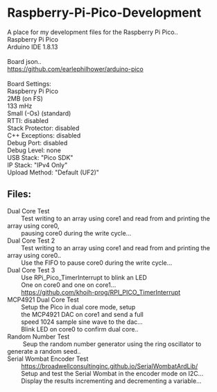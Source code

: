 # Raspberry-Pi-Pico-Development
A place for my development files for the Raspberry Pi Pico..<br>
Raspberry Pi Pico<br>
Arduino IDE 1.8.13<br>
<br>
Board json..<br>
  https://github.com/earlephilhower/arduino-pico<br>
<br>
  Board Settings:<br>
  Raspberry Pi Pico<br>
  2MB (on FS)<br>
  133 mHz<br>
  Small (-Os) (standard)<br>
  RTTI: disabled<br>
  Stack Protector: disabled<br>
  C++ Exceptions: disabled<br>
  Debug Port: disabled<br>
  Debug Level: none<br>
  USB Stack: "Pico SDK"<br>
  IP Stack: "IPv4 Only"<br>
  Upload Method: "Default (UF2)"<br>
  
  ## Files:
 
Dual Core Test<br>
&emsp; &emsp;Test writing to an array using core1 and read from and printing the array using core0,<br>
&emsp; &emsp;pausing core0 during the write cycle...<br>
Dual Core Test 2<br>
&emsp; &emsp;Test writing to an array using core1 and read from and printing the array using core0..<br>
&emsp; &emsp;Use the FIFO to pause core0 during the write cycle...<br>
Dual Core Test 3<br>
&emsp; &emsp;Use RPi_Pico_TimerInterrupt to blink an LED<br>
&emsp; &emsp;One on core0 and one on core1...<br>
&emsp; &emsp;https://github.com/khoih-prog/RPI_PICO_TimerInterrupt<br>
MCP4921 Dual Core Test<br>
&emsp; &emsp;Setup the Pico in dual core mode, setup <br>
&emsp; &emsp;the MCP4921 DAC on core1 and send a full <br>
&emsp; &emsp;speed 1024 sample sine wave to the dac...<br>
&emsp; &emsp;Blink LED on core0 to confirm dual core..<br>
Random Number Test<br>
&emsp; &emsp; Seup the random number generator using the ring oscillator to generate a random seed..<br>
Serial Wombat Encoder Test<br>
&emsp; &emsp;https://broadwellconsultinginc.github.io/SerialWombatArdLib/ <br>
&emsp; &emsp;Setup and test the Serial Wombat in the encoder mode on I2C...<br>
&emsp; &emsp;Display the results incrementing and decrementing a variable... <br>


